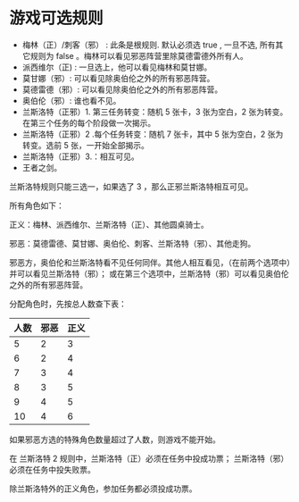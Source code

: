 游戏可选规则
============

* 梅林（正）/刺客（邪） : 此条是根规则. 默认必须选 true , 一旦不选, 所有其它规则为 false 。梅林可以看见邪恶阵营里除莫德雷德外所有人。
* 派西维尔（正) : 一旦选上，他可以看见梅林和莫甘娜。
* 莫甘娜（邪）: 可以看见除奥伯伦之外的所有邪恶阵营。
* 莫德雷德（邪）: 可以看见除奥伯伦之外的所有邪恶阵营。
* 奥伯伦（邪）: 谁也看不见。
* 兰斯洛特（正邪）1. 第三任务转变：随机 5 张卡，3 张为空白，2 张为转变。在第三个任务的每个阶段做一次揭示。
* 兰斯洛特（正邪）2 .每个任务转变：随机 7 张卡，其中 5 张为空白，2 张为转变。选前 5 张，一开始全部揭示。
* 兰斯洛特（正邪）3.：相互可见。
* 王者之剑。

兰斯洛特规则只能三选一，如果选了 3 ，那么正邪兰斯洛特相互可见。

所有角色如下：

正义：梅林、派西维尔、兰斯洛特（正）、其他圆桌骑士。

邪恶：莫德雷德、莫甘娜、奥伯伦、刺客、兰斯洛特（邪）、其他走狗。

邪恶方，奥伯伦和兰斯洛特看不见任何同伴。其他人相互看见，（在前两个选项中）并可以看见兰斯洛特（邪）；
或在第三个选项中，兰斯洛特（邪）可以看见奥伯伦之外的所有邪恶阵营。

分配角色时，先按总人数查下表：

人数 | 邪恶 | 正义
-----|------|-----
5    | 2    | 3
6    | 2    | 4
7    | 3    | 4
8    | 3    | 5
9    | 4    | 5
10   | 4    | 6

如果邪恶方选的特殊角色数量超过了人数，则游戏不能开始。

在 兰斯洛特 2 规则中，兰斯洛特（正）必须在任务中投成功票；
兰斯洛特（邪）必须在任务中投失败票。

除兰斯洛特外的正义角色，参加任务都必须投成功票。







